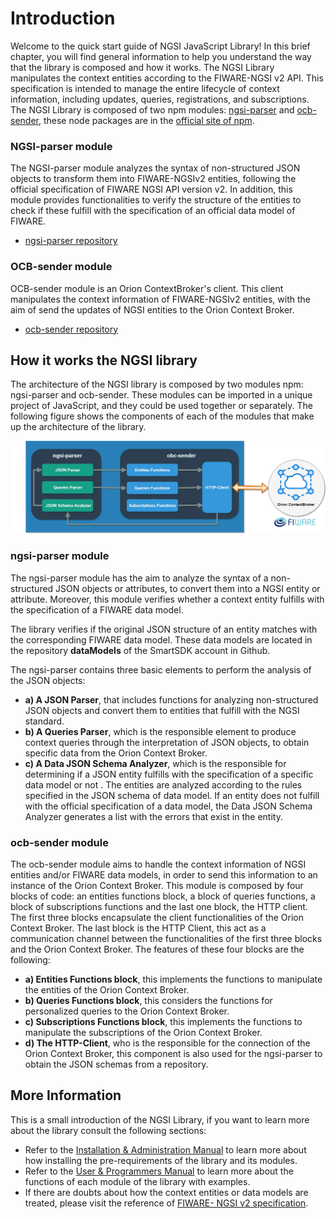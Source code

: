 # Introduction

Welcome to the quick start guide of NGSI JavaScript Library! In this brief chapter, you will find general information to help you understand the way that the library is composed and how it works.
The NGSI Library manipulates the context entities according to the FIWARE-NGSI v2 API. This specification is intended to manage the entire lifecycle of context information, including updates, queries, registrations, and subscriptions. 
The NGSI Library is composed of two npm modules: [ngsi-parser](https://www.npmjs.com/package/ngsi-parser) and [ocb-sender](https://www.npmjs.com/package/ocb-sender), these node packages are in the [official site of npm](https://www.npmjs.com/).

### NGSI-parser module

The NGSI-parser module analyzes the syntax of non-structured JSON objects to transform them into FIWARE-NGSIv2 entities, following the official specification of FIWARE NGSI API version v2. In addition, this module provides functionalities to verify the structure of the entities to check if these fulfill with the specification of an official data model of FIWARE.

- [ngsi-parser repository](https://github.com/cenidetiot/ngsi-parser)

### OCB-sender module
OCB-sender module is an Orion ContextBroker's client. This client manipulates the context information of FIWARE-NGSIv2 entities, with the aim of send the updates of NGSI entities to the Orion Context Broker.

- [ocb-sender repository](https://github.com/cenidetiot/ocb-sender)

## How it works the NGSI library

The architecture of the NGSI library is composed by two modules npm: ngsi-parser and ocb-sender. These modules can be imported in a unique project of JavaScript, and they could be used together or separately. The following figure shows the components of each of the modules that make up the architecture of the library.

![NGSI Library Architecture](images/architecture.png)
 
### ngsi-parser module

The ngsi-parser module has the aim to analyze the syntax of a non-structured JSON objects or attributes, to convert them into a NGSI entity or attribute. Moreover, this module verifies whether a context entity fulfills with the specification of a FIWARE data model.

The library verifies if the original JSON structure of an entity matches with the corresponding FIWARE data model. These data models are located in the repository **dataModels** of the SmartSDK account in Github.

The ngsi-parser contains three basic elements to perform the analysis of the JSON objects: 

- **a) A JSON Parser**, that includes functions for analyzing non-structured JSON objects and convert them to entities that fulfill with the NGSI standard.
- **b) A Queries Parser**, which is the responsible element to produce context queries through the interpretation of JSON objects, to obtain specific data from the Orion Context Broker.  
- **c) A Data JSON Schema Analyzer**, which is the responsible for determining if a JSON entity fulfills  with the specification of a specific data model or not . The entities are analyzed according to the rules specified in the JSON schema of data model. If an entity does not fulfill with the official specification of a data model, the Data JSON Schema Analyzer generates a list with the errors that exist in the entity.

### ocb-sender module

The ocb-sender module aims to handle the context information of NGSI entities and/or FIWARE data models, in order to send this information to an instance of the Orion Context Broker. This module is composed by four blocks of code: an entities functions block, a block of queries functions, a block of subscriptions functions and the last one block, the HTTP client. 
The first three blocks encapsulate the client functionalities of the Orion Context Broker. The last block is the HTTP Client, this act as a communication channel between the functionalities of the first three blocks and the Orion Context Broker. The features of these four blocks are the following: 

- **a) Entities Functions block**, this implements the functions to manipulate the entities of the Orion Context Broker.
- **b) Queries Functions block**, this considers the functions for personalized queries to the Orion Context Broker.
- **c) Subscriptions Functions block**, this implements the functions to manipulate the subscriptions of the Orion Context Broker.
- **d) The HTTP-Client**, who is the responsible for the connection of the Orion Context Broker, this component is also used for the ngsi-parser to obtain the JSON schemas from a repository.

## More Information

This is a small introduction of the NGSI Library, if you want to learn more about the library consult the following sections:

- Refer to the [Installation & Administration Manual](adminManual.md) to learn more about how installing the pre-requirements of the library and its modules. 
- Refer to the [User & Programmers Manual](usersManual.md) to learn more about the functions of each module of the library with examples.
- If there are doubts about how the context entities or data models are treated, please visit the reference of [FIWARE- NGSI v2 specification](http://fiware.github.io/context.Orion/api/v2/stable/).
